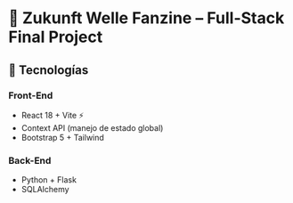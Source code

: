 # 🌊 Zukunft Welle Fanzine – Full-Stack Final Project  

## 🚀 Tecnologías  
### Front-End  
- React 18 + Vite ⚡  
- Context API (manejo de estado global)  
- Bootstrap 5 + Tailwind  

### Back-End  
- Python + Flask  
- SQLAlchemy  
